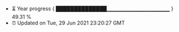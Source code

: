 - ⏳ Year progress { ██████████████▁▁▁▁▁▁▁▁▁▁▁▁▁▁▁▁ } 49.31 %
- ⏰ Updated on Tue, 29 Jun 2021 23:20:27 GMT

